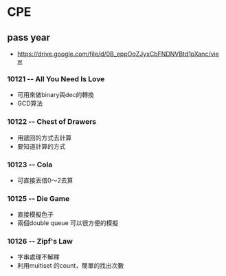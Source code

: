 # CPE

## pass year
- https://drive.google.com/file/d/0B_eppOqZJyxCbFNDNVBtd1pXanc/view

### 10121 -- All You Need Is Love
-	可用<bitset>來做binary與dec的轉換
-	GCD算法

### 10122 -- Chest of Drawers
-   用遞回的方式去計算
-   要知道計算的方式

### 10123 -- Cola
-   可直接丟借0～2去算

### 10125 -- Die Game
-   直接模擬色子
-   兩個double queue 可以很方便的模擬

### 10126 -- Zipf's Law
-   字串處理不解釋
-   利用multiset 的count，簡單的找出次數
